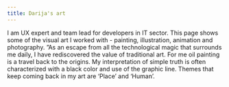 ```yaml
---
title: Darija's art
---
```

I am UX expert and team lead for developers in IT sector. This page shows some of the visual art I worked with -
painting, illustration, animation and photography. ”As an escape from all the technological magic that surrounds
me daily, I have rediscovered the value of traditional art. For me oil painting is a travel back to the origins.
My interpretation of simple truth is often characterized with a black color and use of the graphic line. Themes
that keep coming back in my art are ‘Place’ and ‘Human’.
